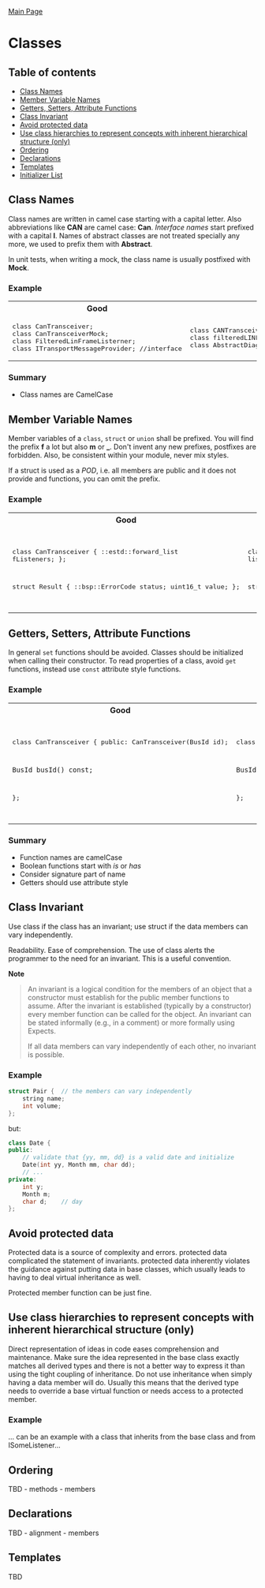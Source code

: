 [Main Page](../README.md)

# Classes

## Table of contents
* [Class Names](Classes.md#class-names)
* [Member Variable Names](Classes.md#member-variable-names)
* [Getters, Setters, Attribute Functions](Classes.md#getters,-setters,-attribute-functions)
* [Class Invariant](Classes.md#class-invariant)
* [Avoid protected data](Classes.md#avoid-protected-data)
* [Use class hierarchies to represent concepts with inherent hierarchical structure (only)](Classes.md#)
* [Ordering](Classes.md#ordering)
* [Declarations](Classes.md#declarations)
* [Templates](Classes.md#templates)
* [Initializer List](Formatting.md#initializer-list)

## Class Names
Class names are written in camel case starting with a capital letter. Also abbreviations like **CAN** are camel case: **Can**.
_Interface names_ start prefixed with a capital **I**. Names of abstract classes are not treated specially any more, we used to prefix them with **Abstract**.

In unit tests, when writing a mock, the class name is usually postfixed with **Mock**.

### Example
<table>
<tr><th width="400px">Good</th><th width="400px">Bad</th></tr>
<tr><td>
<pre lang="cpp">
class CanTransceiver;
class CanTransceiverMock;
class FilteredLinFrameListerner;
class ITransportMessageProvider; //interface
</pre>
</td><td>
<pre lang="cpp">
class CANTransceiver;
class filteredLINFrameListener;
class AbstractDiagJob; //should be DiagJob
</pre>
</td></tr>
</table>

### Summary
* Class names are CamelCase

## Member Variable Names
Member variables of a `class`, `struct` or `union` shall be prefixed. You will
find the prefix **f** a lot but also **m** or **_**. Don't invent any new
prefixes, postfixes are forbidden. Also, be consistent within your module, never
mix styles.

If a struct is used as a *POD*, i.e. all members are public and it does not
provide and functions, you can omit the prefix.

### Example
<table>
<tr><th width="400px">Good</th><th width="400px">Bad</th></tr>
<tr><td>
<pre lang="cpp">

class CanTransceiver
{
    ::estd::forward_list<ICanFrameListener> fListeners;
};

struct Result
{
    ::bsp::ErrorCode status;
    uint16_t value;
};

</pre>
</td><td>
<pre lang="cpp">

class CanTransceiver
{
    ::estd::forward_list<ICanFrameListener> listeners;
};

struct Result
{
    ::bsp::ErrorCode Status;
    uint16_t value_;
};

</pre>
</td></tr>
</table>


## Getters, Setters, Attribute Functions
In general `set` functions should be avoided. Classes should be initialized
when calling their constructor. To read properties of a class, avoid `get`
functions, instead use `const` attribute style functions.

### Example
<table>
<tr><th width="400px">Good</th><th width="400px">Bad</th></tr>
<tr><td>
<pre lang="cpp">

class CanTransceiver
{
public:
    CanTransceiver(BusId id);

    BusId busId() const;
};

</pre>
</td><td>
<pre lang="cpp">

class CanTransceiver
{
public:
    void setBusId(BusId id);

    BusId getBusId() const;
};

</pre>
</td></tr>
</table>

### Summary
* Function names are camelCase
* Boolean functions start with _is_ or _has_
* Consider signature part of name
* Getters should use attribute style

## Class Invariant
Use class if the class has an invariant; use struct if the data members can vary independently.

Readability. Ease of comprehension. The use of class alerts the programmer to the need for an invariant. This is a useful convention.

**Note**
> An invariant is a logical condition for the members of an object that a constructor must establish for the public member functions to assume.
> After the invariant is established (typically by a constructor) every member function can be called for the object. An invariant can be stated informally (e.g., in a comment) or more formally using Expects.
>
> If all data members can vary independently of each other, no invariant is possible.

### Example
```cpp
struct Pair {  // the members can vary independently
    string name;
    int volume;
};
```
but:
```cpp
class Date {
public:
    // validate that {yy, mm, dd} is a valid date and initialize
    Date(int yy, Month mm, char dd);
    // ...
private:
    int y;
    Month m;
    char d;    // day
};
```

## Avoid protected data
Protected data is a source of complexity and errors. protected data complicated the statement of invariants.
protected data inherently violates the guidance against putting data in base classes, which usually leads to having to deal virtual inheritance as well.

Protected member function can be just fine.

## Use class hierarchies to represent concepts with inherent hierarchical structure (only)
Direct representation of ideas in code eases comprehension and maintenance. Make sure the idea represented in the base class exactly matches all derived types and there is not a better way to express it than using the tight coupling of inheritance.
Do not use inheritance when simply having a data member will do. Usually this means that the derived type needs to override a base virtual function or needs access to a protected member.

### Example
 ... can be an example with a class that inherits from the base class and from ISomeListener...

## Ordering
TBD
    - methods
    - members

## Declarations
TBD
    - alignment
    - members

## Templates
TBD

